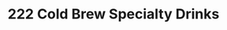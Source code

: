 ---
title: "222 Cold Brew Specialty Drinks"
url: /euclid/222-cold-brew-specialty-drinks/
shop: bakery
---